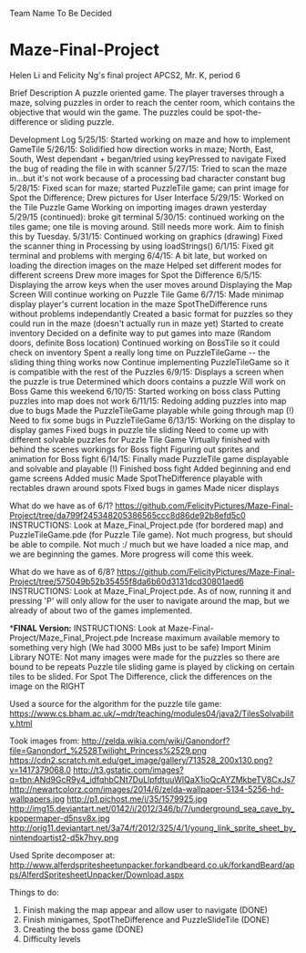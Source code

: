 Team Name
To Be Decided

# Maze-Final-Project
Helen Li and Felicity Ng's final project APCS2, Mr. K, period 6

Brief Description
A puzzle oriented game. The player traverses through a maze, solving puzzles in order to reach the center room, which contains the objective that would win the game. The puzzles could be spot-the-difference or sliding puzzle.

Development Log
5/25/15: Started working on maze and how to implement GameTile
5/26/15: Solidified how direction works in maze; North, East, South, West dependant + began/tried using keyPressed to                 navigate
         Fixed the bug of reading the file in with scanner
5/27/15: Tried to scan the maze in...but it's not work because of a processing bad character constant bug
5/28/15: Fixed scan for maze; started PuzzleTile game; can print image for Spot the Difference; Drew pictures for User                Interface
5/29/15: Worked on the Tile Puzzle Game
         Working on importing images drawn yesterday
5/29/15 (continued): broke git terminal
5/30/15: continued working on the tiles game; one tile is moving around. Still needs more work. Aim to finish this by Tuesday.
5/31/15: Continued working on graphics (drawing)
         Fixed the scanner thing in Processing by using loadStrings()
6/1/15:  Fixed git terminal and problems with merging
6/4/15:  A bit late, but worked on loading the direction images on the maze
         Helped set different modes for different screens
         Drew more images for Spot the Difference
6/5/15:  Displaying the arrow keys when the user moves around
         Displaying the Map Screen
         Will continue working on Puzzle Tile Game
6/7/15:  Made minimap display player's current location in the maze
         SpotTheDifference runs without problems independantly
         Created a basic format for puzzles so they could run in the maze (doesn't actually run in maze yet)
         Started to create inventory
         Decided on a definite way to put games into maze (Random doors, definite Boss location)
         Continued working on BossTile so it could check on inventory
         Spent a really long time on PuzzleTileGame -- the sliding thing thing works now
         Continue implementing PuzzleTileGame so it is compatible with the rest of the Puzzles
6/9/15:  Displays a screen when the puzzle is true
         Determined which doors contains a puzzle
         Will work on Boss Game this weekend
6/10/15: Started working on boss class
         Putting puzzles into map does not work
6/11/15: Redoing adding puzzles into map due to bugs
         Made the PuzzleTileGame playable while going through map (!)
         Need to fix some bugs in PuzzleTileGame
6/13/15: Working on the display to display games
         Fixed bugs in puzzle tile sliding
         Need to come up with different solvable puzzles for Puzzle Tile Game
         Virtually finished with behind the scenes workings for Boss fight
         Figuring out sprites and animation for Boss fight
6/14/15: Finally made PuzzleTile game displayable and solvable and playable (!)
         Finished boss fight
         Added beginning and end game screens
         Added music
         Made SpotTheDifference playable with rectables drawn around spots
         Fixed bugs in games
         Made nicer displays

What do we have as of 6/1?
https://github.com/FelicityPictures/Maze-Final-Project/tree/da799f245348205386565ccc8d86de92b8efd5c0
INSTRUCTIONS: Look at Maze_Final_Project.pde (for bordered map) and PuzzleTileGame.pde (for Puzzle Tile game). Not much progress, but should be able to compile.
Not much :/ much but we have loaded a nice map, and we are beginning the games. More progress will come this week.

What do we have as of 6/8?
https://github.com/FelicityPictures/Maze-Final-Project/tree/575049b52b35455f8da6b60d3131dcd30801aed6
INSTRUCTIONS: Look at Maze_Final_Project.pde.
As of now, running it and pressing 'P' will only allow for the user to navigate around the map, but we already of about two of the games implemented.

*********************FINAL Version:********************
INSTRUCTIONS: Look at Maze-Final-Project/Maze_Final_Project.pde
Increase maximum available memory to something very high (We had 3000 MBs just to be safe)
Import Minim Library
NOTE: Not many images were made for the puzzles so there are bound to be repeats
Puzzle tile sliding game is played by clicking on certain tiles to be slided.
For Spot The Difference, click the differences on the image on the RIGHT

Used a source for the algorithm for the puzzle tile game:
https://www.cs.bham.ac.uk/~mdr/teaching/modules04/java2/TilesSolvability.html

Took images from:
http://zelda.wikia.com/wiki/Ganondorf?file=Ganondorf_%2528Twilight_Princess%2529.png
https://cdn2.scratch.mit.edu/get_image/gallery/713528_200x130.png?v=1417379068.0
http://t3.gstatic.com/images?q=tbn:ANd9GcR9y4_idfqhbCNt7DuLlpfdtuuWlQaX1ioQcAYZMkbeTV8CxJs7
http://newartcolorz.com/images/2014/6/zelda-wallpaper-5134-5256-hd-wallpapers.jpg
http://p1.pichost.me/i/35/1579925.jpg
http://img15.deviantart.net/0142/i/2012/346/b/7/underground_sea_cave_by_kpopermaper-d5nsv8x.jpg
http://orig11.deviantart.net/3a74/f/2012/325/4/1/young_link_sprite_sheet_by_nintendoartist2-d5k7hvy.png

Used Sprite decomposer at:
http://www.alferdspritesheetunpacker.forkandbeard.co.uk/forkandBeard/apps/AlferdSpritesheetUnpacker/Download.aspx

Things to do:
1) Finish making the map appear and allow user to navigate (DONE)
2) Finish minigames, SpotTheDifference and PuzzleSlideTile (DONE)
3) Creating the boss game (DONE)
4) Difficulty levels
